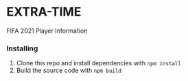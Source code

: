 # EXTRA-TIME

<p>FIFA 2021 Player Information</p>

### Installing

1. Clone this repo and install dependencies with `npm install`
1. Build the source code with `npm build`
